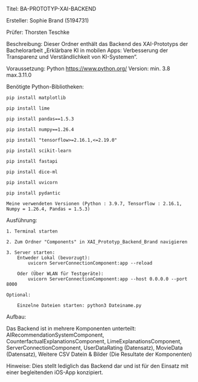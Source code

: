 Titel: BA-PROTOTYP-XAI-BACKEND

Ersteller: Sophie Brand (5194731)

Prüfer: Thorsten Teschke

Beschreibung:  Dieser Ordner enthält das Backend des XAI-Prototyps der Bachelorarbeit „Erklärbare KI in mobilen Apps: Verbesserung der Transparenz und Verständlichkeit von KI-Systemen“.

Voraussetzung: Python https://www.python.org/ 
		Version: min. 3.8 max.3.11.0

Benötigte Python-Bibliotheken:

	pip install matplotlib

 	pip install lime

  	pip install pandas==1.5.3

    pip install numpy==1.26.4
 
	pip install "tensorflow>=2.16.1,<=2.19.0"
 
	pip install scikit-learn
 
	pip install fastapi
 
	pip install dice-ml
 
	pip install uvicorn
 
	pip install pydantic

 	Meine verwendeten Versionen (Python : 3.9.7, Tensorflow : 2.16.1, Numpy = 1.26.4, Pandas = 1.5.3)

Ausführung: 

	1. Terminal starten 
 
	2. Zum Ordner "Components" in XAI_Prototyp_Backend_Brand navigieren

	3. Server starten: 
		Entweder Lokal (bevorzugt): 
			uvicorn ServerConnectionComponent:app --reload
   
		Oder (Über WLAN für Testgeräte): 
			uvicorn ServerConnectionComponent:app --host 0.0.0.0 --port 8000

	Optional: 
 
		Einzelne Dateien starten: python3 Dateiname.py

Aufbau: 

Das Backend ist in mehrere Komponenten unterteilt: AIRecommendationSystemComponent, 																						CounterfactualExplanationsComponent,
						LimeExplanationsComponent,
						ServerConnectionComponent,
						UserDataRating (Datensatz),
						MovieData (Datensatz),
						Weitere CSV Datein & Bilder (Die Resultate der Komponenten)

Hinweise: Dies stellt lediglich das Backend dar und ist für den Einsatz mit einer begleitenden iOS-App konzipiert.
	
